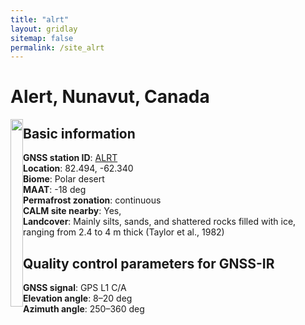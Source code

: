 ```yaml
---
title: "alrt"
layout: gridlay
sitemap: false
permalink: /site_alrt
---
```


# Alert, Nunavut, Canada

<div markdown="0" id="photo" class="col-sm-4" style="float:left">
    <img src="{{ site.url }}{{ site.baseurl }}/photos/alrt.jpg" width="100%" height="300px">
</div>

## Basic information
**GNSS station ID**:        [ALRT](https://webapp.geod.nrcan.gc.ca/geod/data-donnees/station/report-rapport.php?id=M029001)            
**Location**:               82.494, -62.340 <br/>
**Biome**:                  Polar desert <br/>
**MAAT**:                   -18 deg <br/>
**Permafrost zonation**:    continuous <br/>
**CALM site nearby**:       Yes, <br/>
**Landcover**:              Mainly silts, sands, and shattered rocks filled with ice, ranging from 2.4 to 4 m thick (Taylor et al., 1982) <br/>

<div></div>

## Quality control parameters for GNSS-IR
**GNSS signal**:            GPS L1 C/A <br/>
**Elevation angle**:        8–20 deg <br/>
**Azimuth angle**:          250–360 deg <br/>

